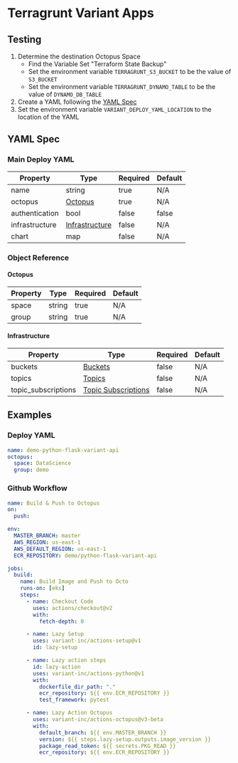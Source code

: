 # Terragrunt Variant Apps

## Testing

1. Determine the destination Octopus Space
   * Find the Variable Set "Terraform State Backup"
   * Set the environment variable `TERRAGRUNT_S3_BUCKET` to be the value of `S3_BUCKET`
   * Set the environment variable `TERRAGRUNT_DYNAMO_TABLE` to be the value of `DYNAMO_DB_TABLE`
2. Create a YAML following the [YAML Spec](#yaml-spec)
3. Set the environment variable `VARIANT_DEPLOY_YAML_LOCATION` to the location of the YAML

## YAML Spec

### Main Deploy YAML

| Property | Type | Required | Default |
| --- | --- | --- | --- |
| name | string | true | N/A |
| octopus | [Octopus](#octopus) | true | N/A |
| authentication | bool | false | false |
| infrastructure | [Infrastructure](#infrastructure) | false | N/A |
| chart | map | false | N/A |

### Object Reference

#### Octopus

| Property | Type | Required | Default |
| --- | --- | --- | --- |
| space | string | true | N/A |
| group | string | true | N/A |

#### Infrastructure

| Property | Type | Required | Default |
| --- | --- | --- | --- |
| buckets | [Buckets](modules/buckets/README.md#inputs) | false | N/A |
| topics | [Topics](modules/messaging/README.md#inputs) | false | N/A |
| topic_subscriptions | [Topic Subscriptions](modules/messaging/README.md#inputs) | false | N/A |

## Examples

### Deploy YAML

```yaml
name: demo-python-flask-variant-api
octopus:
  space: DataScience
  group: demo
```

### Github Workflow

```yaml
name: Build & Push to Octopus
on:
  push:

env:
  MASTER_BRANCH: master
  AWS_REGION: us-east-1
  AWS_DEFAULT_REGION: us-east-1
  ECR_REPOSITORY: demo/python-flask-variant-api

jobs:
  build:
    name: Build Image and Push to Octo
    runs-on: [eks]
    steps:
      - name: Checkout Code
        uses: actions/checkout@v2
        with:
          fetch-depth: 0

      - name: Lazy Setup
        uses: variant-inc/actions-setup@v1
        id: lazy-setup

      - name: Lazy action steps
        id: lazy-action
        uses: variant-inc/actions-python@v1
        with:
          dockerfile_dir_path: "."
          ecr_repository: ${{ env.ECR_REPOSITORY }}
          test_framework: pytest

      - name: Lazy Action Octopus
        uses: variant-inc/actions-octopus@v3-beta
        with:
          default_branch: ${{ env.MASTER_BRANCH }}
          version: ${{ steps.lazy-setup.outputs.image_version }}
          package_read_token: ${{ secrets.PKG_READ }}
          ecr_repository: ${{ env.ECR_REPOSITORY }}
```
